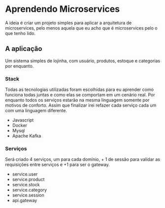 # Aprendendo Microservices

A ideia é criar um projeto simples para aplicar a arquitetura de microservices,
pelo menos aquela que eu acho que é microservices pelo o que tenho lido.

## A aplicação

Um sistema simples de lojinha, com usuário, produtos, estoque e categorias por
enquanto.

### Stack

Todas as tecnologias utilizadas foram escolhidas para eu aprender como funciona
todas juntas e como elas se comportam em um cenário real. Por enquanto todos os
serviços estarão na mesma linguagem somente por motivos de conforto. Assim que
finalizar irei refazer cada serviço cada um com uma linguagem diferente.

- Javascript
- Docker
- Mysql
- Apache Kafka

### Serviços

Será criado 4 serviços, um para cada domínio, + 1 de sessão para validar as
requisições entre serviços e +1 para ser o gateway.

- service.user
- service.product
- service.stock
- service.category
- service.session
- api.gateway
